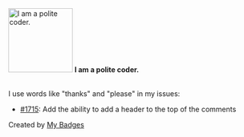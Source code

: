 <img src="https://my-badges.github.io/my-badges/polite-coder.png" alt="I am a polite coder." title="I am a polite coder." width="128">
<strong>I am a polite coder.</strong>
<br><br>

I use words like "thanks" and "please" in my issues:

- <a href="https://github.com/diggerhq/digger/issues/1715">#1715</a>: Add the ability to add a header to the top of the comments


Created by <a href="https://github.com/my-badges/my-badges">My Badges</a>